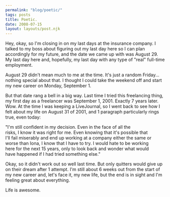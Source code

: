 ```yaml
---
permalink: "blog/poetic/"
tags: posts
title: Poetic.
date: 2008-07-15
layout: layouts/post.njk
---
```


Hey, okay, so I'm closing in on my last days at the insurance company. I talked to my boss about figuring out my last day here so I can plan accordingly for my future, and the date we came up with was August 29. My last day here and, hopefully, my last day with any type of "real" full-time employment. 

August 29 didn't mean much to me at the time. It's just a random Friday... nothing special about that. I thought I could take the weekend off and start my new career on Monday, September 1. 

But that date rang a bell in a big way. Last time I tried this freelancing thing, my first day as a freelancer was September 1, 2001. Exactly 7 years later. Wow. At the time I was keeping a LiveJournal, so I went back to see how I felt about my life on August 31 of 2001, and 1 paragraph particularly rings true, even today:

"I'm still confident in my decision. Even in the face of all the  
risks, I know it was right for me. Even knowing that it's possible that  
I'll fail miserably and end up working at a company either the same or  
worse than Iona, I know that I have to try. I would hate to be working  
here for the next 15 years, only to look back and wonder what would  
have happened if I had tried something else."

Okay, so it didn't work out so well last time. But only quitters would give up on their dream after 1 attempt. I'm still about 6 weeks out from the start of my new career and, let's face it, my new life, but the end is in sight and I'm feeling great about everything.

Life is awesome.